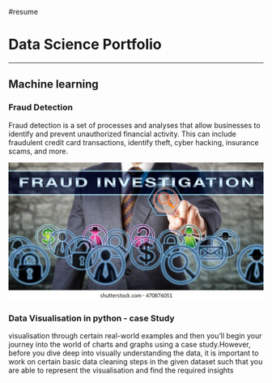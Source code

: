 #resume

# Data Science Portfolio
---
## Machine learning

### Fraud Detection

Fraud detection is a set of processes and analyses that allow businesses to identify and prevent unauthorized financial activity. This can include fraudulent credit card transactions, identify theft, cyber hacking, insurance scams, and more.

![](/img/fraud_detection.jpg)


### Data Visualisation in python - case Study

visualisation through certain real-world examples and then you’ll begin your journey into the world of charts and graphs using a case study.However, before you dive deep into visually understanding the data, it is important to work on certain basic data cleaning steps in the given dataset such that you are able to represent the visualisation and find the required insights
